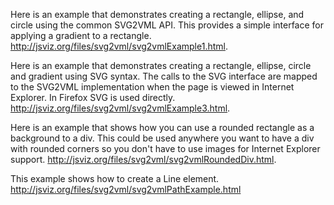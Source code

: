 Here is an example that demonstrates creating a rectangle, ellipse, and circle using the common SVG2VML API. This provides a simple interface for applying a gradient to a rectangle.
http://jsviz.org/files/svg2vml/svg2vmlExample1.html.

Here is an example that demonstrates creating a rectangle, ellipse, circle and gradient using SVG syntax. The calls to the SVG interface are mapped to the SVG2VML implementation when the page is viewed in Internet Explorer. In Firefox SVG is used directly.
http://jsviz.org/files/svg2vml/svg2vmlExample3.html.

Here is an example that shows how you can use a rounded rectangle as a background to a div. This could be used anywhere you want to have a div with rounded corners so you don't have to use images for Internet Explorer support.
http://jsviz.org/files/svg2vml/svg2vmlRoundedDiv.html.

This example shows how to create a Line element.
http://jsviz.org/files/svg2vml/svg2vmlPathExample.html